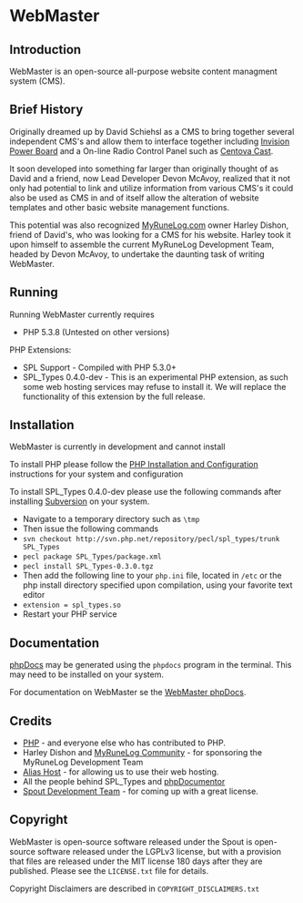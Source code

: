 WebMaster
============
Introduction
--------------
WebMaster is an open-source all-purpose website content managment system (CMS).

Brief History
---------------
Originally dreamed up by David Schiehsl as a CMS to bring together several independent
CMS's and allow them to interface together including [Invision Power Board](http://www.invisionpower.com/)
and a On-line Radio Control Panel such as [Centova Cast](http://www.centova.com/pages/cast).

It soon developed into something far larger than originally thought of as David and a friend, now Lead
Developer Devon McAvoy, realized that it not only had potential to link and utilize information from
various CMS's it could also be used as CMS in and of itself allow the alteration of website templates
and other basic website management functions.

This potential was also recognized [MyRuneLog.com](http://www.myrunelog.com/) owner Harley Dishon, 
friend of David's, who was looking for a CMS for his website. Harley took it upon himself to assemble the
current MyRuneLog Development Team, headed by Devon McAvoy, to undertake the daunting task of writing 
WebMaster.

Running
---------
Running WebMaster currently requires

  * PHP 5.3.8 (Untested on other versions)
	
PHP Extensions:

  * SPL Support - Compiled with PHP 5.3.0+
  * SPL_Types 0.4.0-dev - This is an experimental PHP extension, as such some web hosting services may 
		refuse to install it. We will replace the functionality of this extension by the full release.

Installation
--------------
WebMaster is currently in development and cannot install

To install PHP please follow the 
[PHP Installation and Configuration](http://www.php.net/manual/en/install.php) instructions for your
system and configuration

To install SPL_Types 0.4.0-dev please use the following commands after installing 
[Subversion](http://subversion.apache.org/) on your system.

  * Navigate to a temporary directory such as `\tmp`
  * Then issue the following commands
  * `svn checkout http://svn.php.net/repository/pecl/spl_types/trunk SPL_Types`
  * `pecl package SPL_Types/package.xml`
  * `pecl install SPL_Types-0.3.0.tgz`
  * Then add the following line to your `php.ini` file, located in `/etc` or the php
		install directory specified upon compilation, using your favorite text editor
  * `extension = spl_types.so`
  * Restart your PHP service
	
Documentation
--------------
[phpDocs](http://www.phpdocs.org/) may be generated using the `phpdocs` program in the terminal. 
This may need to be installed on your system.

For documentation on WebMaster se the
[WebMaster phpDocs](http://pd.dev.myrunelog.com/).

Credits
-------
  * [PHP](http://php.net) - and everyone else who has contributed to PHP.
  * Harley Dishon and [MyRuneLog Community](http://myrunelog.com/forums) - for sponsoring the 
	MyRuneLog Development Team
  * [Alias Host](http://www.aliashost.com) - for allowing us to use their web hosting.
  * All the people behind SPL_Types and [phpDocumentor](http://www.phpdocs.org)
  * [Spout Development Team](http://www.spout.org) - for coming up with a great license.
  
Copyright
---------
WebMaster is open-source software released under the Spout is open-source software released under 
the LGPLv3 license, but with a provision that files are released under the MIT license 180 days after 
they are published. Please see the `LICENSE.txt` file for details.

Copyright Disclaimers are described in `COPYRIGHT_DISCLAIMERS.txt`